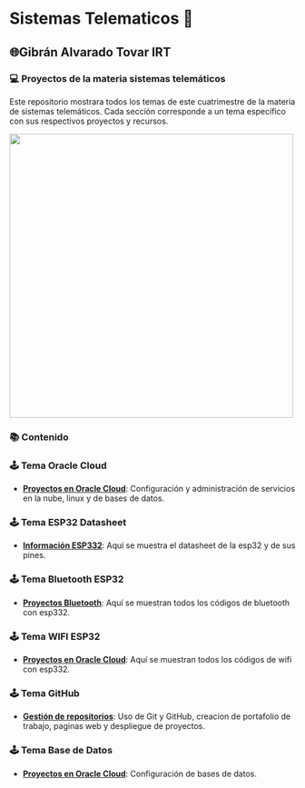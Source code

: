 # Sistemas Telematicos 🤖
## 🌐Gibrán Alvarado Tovar  IRT 

### 💻 Proyectos de la materia sistemas telemáticos
Este repositorio mostrara todos los temas de este cuatrimestre de la materia de sistemas telemáticos. Cada sección corresponde a un tema específico con sus respectivos proyectos y recursos.

<img src="https://d2a5isokysfowx.cloudfront.net/wp-content/uploads/2022/01/Programa-con-R-scaled.jpg" width="500">

### 📚 Contenido 

### 🕹️ Tema Oracle Cloud

- **[Proyectos en Oracle Cloud](https://github.com/Gibran-AT21/Proyectos-ST/blob/main/OracleCloud/)**: Configuración y administración de servicios en la nube, linux y de bases de datos.


### 🕹️ Tema ESP32 Datasheet

- **[Información ESP332](https://github.com/Gibran-AT21/Proyectos-ST/blob/main/ESP32/)**: Aquí se muestra el datasheet de la esp32 y de sus pines.

### 🕹️ Tema Bluetooth ESP32

- **[Proyectos Bluetooth](https://github.com/Gibran-AT21/Proyectos-ST/blob/main/TemaBluetooth/)**: Aquí se muestran todos los códigos de bluetooth con esp332. 
  
### 🕹️ Tema WIFI ESP32

- **[Proyectos en Oracle Cloud](https://github.com/Gibran-AT21/Proyectos-ST/blob/main/ESP32/)**: Aquí se muestran todos los códigos de wifi con esp332.
  

### 🕹️ Tema GitHub

- **[Gestión de repositorios](https://github.com/Gibran-AT21/Proyectos-ST/blob/main/ESP32/)**: Uso de Git y GitHub, creacion de portafolio de trabajo, paginas web y despliegue de proyectos.

### 🕹️ Tema Base de Datos

- **[Proyectos en Oracle Cloud](https://github.com/Gibran-AT21/Proyectos-ST/blob/main/ESP32/)**: Configuración de bases de datos.

